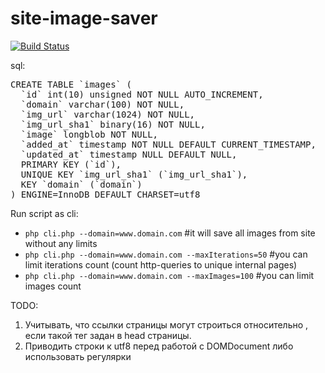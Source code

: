 # site-image-saver

[![Build Status](https://travis-ci.org/bopoda/site-image-saver.svg?branch=master)](https://travis-ci.org/bopoda/site-image-saver)

<div>sql:</div>
<pre>
CREATE TABLE `images` (
  `id` int(10) unsigned NOT NULL AUTO_INCREMENT,
  `domain` varchar(100) NOT NULL,
  `img_url` varchar(1024) NOT NULL,
  `img_url_sha1` binary(16) NOT NULL,
  `image` longblob NOT NULL,
  `added_at` timestamp NOT NULL DEFAULT CURRENT_TIMESTAMP,
  `updated_at` timestamp NULL DEFAULT NULL,
  PRIMARY KEY (`id`),
  UNIQUE KEY `img_url_sha1` (`img_url_sha1`),
  KEY `domain` (`domain`)
) ENGINE=InnoDB DEFAULT CHARSET=utf8
</pre>

<div>Run script as cli:</div>
<ul>
<li><code>php cli.php --domain=www.domain.com</code>  #it will save all images from site without any limits</li>
<li><code>php cli.php --domain=www.domain.com --maxIterations=50</code>  #you can limit iterations count (count http-queries to unique internal pages)</li>
<li><code>php cli.php --domain=www.domain.com --maxImages=100</code>  #you can limit images count</li>
</ul>

<div>TODO:</div>
<ol>
  <li>Учитывать, что ссылки страницы могут строиться относительно <code><base href=""></code>, если такой тег задан в head страницы.</li>
  <li>Приводить строки к utf8 перед работой с DOMDocument либо использовать регулярки</li>
</ol>